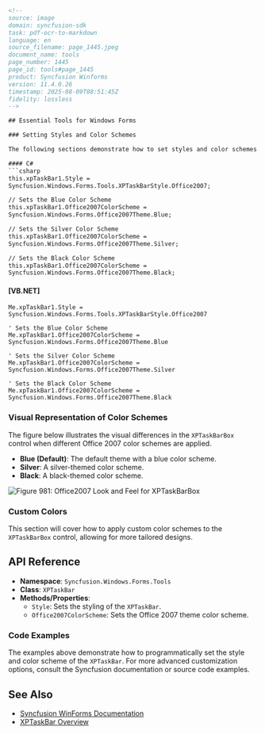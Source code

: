 ```html
<!--
source: image
domain: syncfusion-sdk
task: pdf-ocr-to-markdown
language: en
source_filename: page_1445.jpeg
document_name: tools
page_number: 1445
page_id: tools#page_1445
product: Syncfusion Winforms
version: 11.4.0.26
timestamp: 2025-08-09T08:51:45Z
fidelity: lossless
-->

## Essential Tools for Windows Forms

### Setting Styles and Color Schemes

The following sections demonstrate how to set styles and color schemes for the `XPTaskBar` control using both C# and VB.NET.

#### C#
```csharp
this.xpTaskBar1.Style =
Syncfusion.Windows.Forms.Tools.XPTaskBarStyle.Office2007;

// Sets the Blue Color Scheme
this.xpTaskBar1.Office2007ColorScheme =
Syncfusion.Windows.Forms.Office2007Theme.Blue;

// Sets the Silver Color Scheme
this.xpTaskBar1.Office2007ColorScheme =
Syncfusion.Windows.Forms.Office2007Theme.Silver;

// Sets the Black Color Scheme
this.xpTaskBar1.Office2007ColorScheme =
Syncfusion.Windows.Forms.Office2007Theme.Black;
```

#### [VB.NET]
```vbnet
Me.xpTaskBar1.Style =
Syncfusion.Windows.Forms.Tools.XPTaskBarStyle.Office2007

' Sets the Blue Color Scheme
Me.xpTaskBar1.Office2007ColorScheme =
Syncfusion.Windows.Forms.Office2007Theme.Blue

' Sets the Silver Color Scheme
Me.xpTaskBar1.Office2007ColorScheme =
Syncfusion.Windows.Forms.Office2007Theme.Silver

' Sets the Black Color Scheme
Me.xpTaskBar1.Office2007ColorScheme =
Syncfusion.Windows.Forms.Office2007Theme.Black
```

### Visual Representation of Color Schemes

The figure below illustrates the visual differences in the `XPTaskBarBox` control when different Office 2007 color schemes are applied.

- **Blue (Default)**: The default theme with a blue color scheme.
- **Silver**: A silver-themed color scheme.
- **Black**: A black-themed color scheme.

![Figure 981: Office2007 Look and Feel for XPTaskBarBox](https://image.png)

### Custom Colors

This section will cover how to apply custom color schemes to the `XPTaskBarBox` control, allowing for more tailored designs.

## API Reference

- **Namespace**: `Syncfusion.Windows.Forms.Tools`
- **Class**: `XPTaskBar`
- **Methods/Properties**:
  - `Style`: Sets the styling of the `XPTaskBar`.
  - `Office2007ColorScheme`: Sets the Office 2007 theme color scheme.

### Code Examples

The examples above demonstrate how to programmatically set the style and color scheme of the `XPTaskBar`. For more advanced customization options, consult the Syncfusion documentation or source code examples.

## See Also

- [Syncfusion WinForms Documentation](https://www.syncfusion.com/)
- [XPTaskBar Overview]( <!-- Assuming a link to the main overview of XPTaskBar -->)

<!-- tags: [Syncfusion, WinForms, XPTaskBar, Office2007, color schemes, style, customization] keywords: [XPTaskBar, Office2007, styles, color schemes, customization, VB.NET, C#] -->
```

